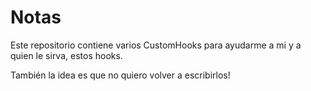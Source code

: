# Notas

Este repositorio contiene varios CustomHooks para ayudarme a mi y a quien le sirva, estos hooks.

También la idea es que no quiero volver a escribirlos!